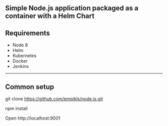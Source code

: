 Simple Node.js application packaged as a container with a Helm Chart  
-----------------------------------------------
Requirements
-----------
- Node 8
- Helm
- Kubernetes
- Docker
- Jenkins
---------------------------------------
Common setup
----------------------------------
git clone https://github.com/empikls/node.is.git

npm install

Open http://localhost:9001
